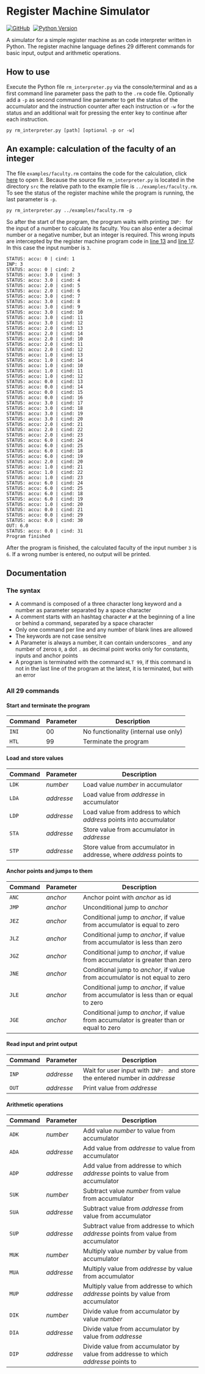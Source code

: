 
# Register Machine Simulator

[![GitHub](https://img.shields.io/github/license/informaticfreak/vectometry)](LICENSE.txt)&nbsp;
[![Python Version](https://img.shields.io/badge/python-3-blue)](https://www.python.org/downloads/)&nbsp;

A simulator for a simple register machine as an code interpreter written in Python. The register machine language defines 29 different commands for basic input, output and arithmetic operations.

## How to use

Execute the Python file `rm_interpreter.py` via the console/terminal and as a first command line parameter pass the path to the `.rm` code file. Optionally add a `-p` as second command line parameter to get the status of the accumulator and the instruction counter after each instruction or `-w` for the status and an additional wait for pressing the enter key to continue after each instruction.

```
py rm_interpreter.py [path] [optional -p or -w]
```

## An example: calculation of the faculty of an integer

The file `examples/faculty.rm` contains the code for the calculation, click [here](examples/faculty.rm) to open it. Because the source file `rm_interpreter.py` is located in the directory `src` the relative path to the example file is `../examples/faculty.rm`. To see the status of the register machine while the program is running, the last parameter is `-p`.

```
py rm_interpreter.py ../examples/faculty.rm -p
```

So after the start of the program, the program waits with printing `INP: `&nbsp;for the input of a number to calculate its faculty. You can also enter a decimal number or a negative number, but an integer is required. This wrong inputs are intercepted by the register machine program code in [line 13](examples/faculty.rm#L13) and [line 17](examples/faculty.rm#L17). In this case the input number is `3`.

```
STATUS: accu: 0 | cind: 1
INP: 3
STATUS: accu: 0 | cind: 2
STATUS: accu: 3.0 | cind: 3
STATUS: accu: 3.0 | cind: 4
STATUS: accu: 2.0 | cind: 5
STATUS: accu: 2.0 | cind: 6
STATUS: accu: 3.0 | cind: 7
STATUS: accu: 3.0 | cind: 8
STATUS: accu: 3.0 | cind: 9
STATUS: accu: 3.0 | cind: 10
STATUS: accu: 3.0 | cind: 11
STATUS: accu: 3.0 | cind: 12
STATUS: accu: 2.0 | cind: 13
STATUS: accu: 2.0 | cind: 14
STATUS: accu: 2.0 | cind: 10
STATUS: accu: 2.0 | cind: 11
STATUS: accu: 2.0 | cind: 12
STATUS: accu: 1.0 | cind: 13
STATUS: accu: 1.0 | cind: 14
STATUS: accu: 1.0 | cind: 10
STATUS: accu: 1.0 | cind: 11
STATUS: accu: 1.0 | cind: 12
STATUS: accu: 0.0 | cind: 13
STATUS: accu: 0.0 | cind: 14
STATUS: accu: 0.0 | cind: 15
STATUS: accu: 0.0 | cind: 16
STATUS: accu: 3.0 | cind: 17
STATUS: accu: 3.0 | cind: 18
STATUS: accu: 3.0 | cind: 19
STATUS: accu: 3.0 | cind: 20
STATUS: accu: 2.0 | cind: 21
STATUS: accu: 2.0 | cind: 22
STATUS: accu: 2.0 | cind: 23
STATUS: accu: 6.0 | cind: 24
STATUS: accu: 6.0 | cind: 25
STATUS: accu: 6.0 | cind: 18
STATUS: accu: 6.0 | cind: 19
STATUS: accu: 2.0 | cind: 20
STATUS: accu: 1.0 | cind: 21
STATUS: accu: 1.0 | cind: 22
STATUS: accu: 1.0 | cind: 23
STATUS: accu: 6.0 | cind: 24
STATUS: accu: 6.0 | cind: 25
STATUS: accu: 6.0 | cind: 18
STATUS: accu: 6.0 | cind: 19
STATUS: accu: 1.0 | cind: 20
STATUS: accu: 0.0 | cind: 21
STATUS: accu: 0.0 | cind: 29
STATUS: accu: 0.0 | cind: 30
OUT: 6.0
STATUS: accu: 0.0 | cind: 31
Program finished
```

After the program is finished, the calculated faculty of the input number `3` is `6`. If a wrong number is entered, no output will be printed.

## Documentation

### The syntax

* A command is composed of a three character long keyword and a number as parameter separated by a space character&nbsp;` `
* A comment starts with an hashtag character&nbsp;`#`&nbsp;at the beginning of a line or behind a command, separated by a space character&nbsp;` `
* Only one command per line and any number of blank lines are allowed
* The keywords are not case sensitve
* A Parameter is always a number, it can contain underscores&nbsp;`_`&nbsp;and any number of zeros&nbsp;`0`, a dot&nbsp;`.`&nbsp;as decimal point works only for constants, inputs and anchor points
* A program is terminated with the command&nbsp;`HLT 99`, if this command is not in the last line of the program at the latest, it is terminated, but with an error

### All 29 commands

#### Start and terminate the program

Command | Parameter | Description
------- | ---------- | -----------
`INI` | 00 | No functionality (internal use only)
`HTL` | 99 | Terminate the program

#### Load and store values

Command | Parameter | Description
------- | --------- | -----------
`LDK` | *number* | Load value *number* in accumulator
`LDA` | *addresse* | Load value from *addresse* in accumulator
`LDP` | *addresse* | Load value from address to which *address* points into accumulator
`STA` | *addresse* | Store value from accumulator in *addresse*
`STP` | *addresse* | Store value from accumulator in addresse, where *address* points to

#### Anchor points and jumps to them

Command | Parameter | Description
------- | --------- | -----------
`ANC` | *anchor* | Anchor point with *anchor* as id
`JMP` | *anchor* | Unconditional jump to *anchor*
`JEZ` | *anchor* | Conditional jump to *anchor*, if value from accumulator is equal to zero
`JLZ` | *anchor* | Conditional jump to *anchor*, if value from accumulator is less than zero
`JGZ` | *anchor* | Conditional jump to *anchor*, if value from accumulator is greater than zero
`JNE` | *anchor* | Conditional jump to *anchor*, if value from accumulator is not equal to zero
`JLE` | *anchor* | Conditional jump to *anchor*, if value from accumulator is less than or equal to zero
`JGE` | *anchor* | Conditional jump to *anchor*, if value from accumulator is greater than or equal to zero

#### Read input and print output

Command | Parameter | Description
------- | --------- | -----------
`INP` | *addresse* | Wait for user input with `INP: `&nbsp;and store the entered number in *addresse*
`OUT` | *addresse* | Print value from *addresse*

#### Arithmetic operations

Command | Parameter | Description
------- | --------- | -----------
`ADK` | *number* | Add value *number* to value from accumulator
`ADA` | *addresse* | Add value from *addresse* to value from accumulator
`ADP` | *addresse* | Add value from addresse to which *addresse* points to value from accumulator
`SUK` | *number* | Subtract value *number* from value from accumulator
`SUA` | *addresse* | Subtract value from *addresse* from value from accumulator
`SUP` | *addresse* | Subtract value from addresse to which *addresse* points from value from accumulator
`MUK` | *number* | Multiply value *number* by value from accumulator
`MUA` | *addresse* | Multiply value from *addresse* by value from accumulator
`MUP` | *addresse* | Multiply value from addresse to which *addresse* points by value from accumulator
`DIK` | *number* | Divide value from accumulator by value *number*
`DIA` | *addresse* | Divide value from accumulator by value from *addresse*
`DIP` | *addresse* | Divide value from accumulator by value from addresse to which *addresse* points to
